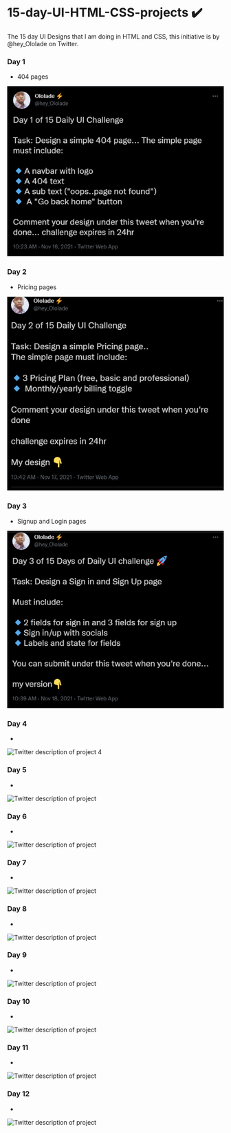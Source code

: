 # 15-day-UI-HTML-CSS-projects ✔️ 
The 15 day UI Designs that I am doing in HTML and CSS, this initiative is by @hey_Ololade on Twitter.

### Day 1
- 404 pages
<img src="./assets/day1.png" alt="Twitter description of project 1 which is about 404 page not found">  

### Day 2
- Pricing pages
<img src="./assets/day2.png" alt="Twitter description of project 2 which is about Pricing page">

### Day 3 
- Signup and Login pages
<img src="./assets/day3.png" alt="Twitter description of project 3 which is about Signup and login pages">

### Day 4
- 
<img src="./assets" alt="Twitter description of project 4">  

### Day 5
- 
<img src="./assets" alt="Twitter description of project ">


### Day 6 
- 
<img src="./assets" alt="Twitter description of project ">


### Day 7
- 
<img src="./assets" alt="Twitter description of project ">


### Day 8
- 
<img src="./assets" alt="Twitter description of project ">


### Day 9 
- 
<img src="./assets" alt="Twitter description of project ">


### Day 10
- 
<img src="./assets" alt="Twitter description of project ">


### Day 11
- 
<img src="./assets" alt="Twitter description of project ">


### Day 12
- 
<img src="./assets" alt="Twitter description of project ">





